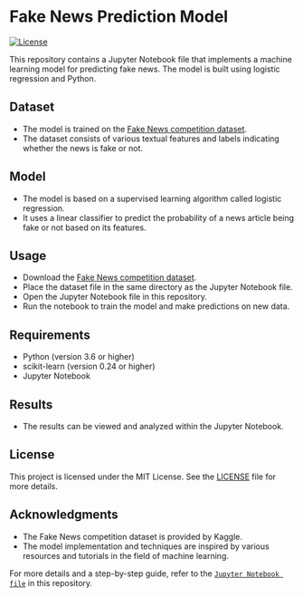 # Fake News Prediction Model
[![License](https://img.shields.io/badge/license-MIT-blue.svg)](LICENSE)

This repository contains a Jupyter Notebook file that implements a machine learning model for predicting fake news. The model is built using logistic regression and Python.

## Dataset
- The model is trained on the [Fake News competition dataset](https://www.kaggle.com/competitions/fake-news).
- The dataset consists of various textual features and labels indicating whether the news is fake or not.

## Model
- The model is based on a supervised learning algorithm called logistic regression.
- It uses a linear classifier to predict the probability of a news article being fake or not based on its features.

## Usage
- Download the [Fake News competition dataset](https://www.kaggle.com/competitions/fake-news).
- Place the dataset file in the same directory as the Jupyter Notebook file.
- Open the Jupyter Notebook file in this repository.
- Run the notebook to train the model and make predictions on new data.

## Requirements
- Python (version 3.6 or higher)
- scikit-learn (version 0.24 or higher)
- Jupyter Notebook

## Results
- The results can be viewed and analyzed within the Jupyter Notebook.

## License
This project is licensed under the MIT License. See the [LICENSE](LICENSE) file for more details.

## Acknowledgments
- The Fake News competition dataset is provided by Kaggle.
- The model implementation and techniques are inspired by various resources and tutorials in the field of machine learning.

For more details and a step-by-step guide, refer to the [`Jupyter Notebook file`](https://github.com/AryanKaushal2002/Fake-News-Prediction-Model/blob/main/Fake%20News%20Detection/Fake_News_Prediction_using_Machine_Learning.ipynb) in this repository.

